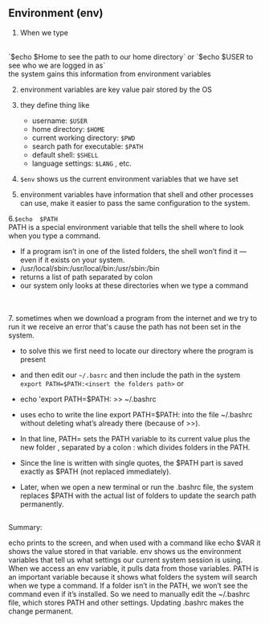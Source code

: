 ## Environment (env)

1. When we type 
<br>
`$echo $Home to see the path to our home directory` or `$echo $USER to see who we are logged in as` 
<br> the system gains this information from environment variables


2. environment variables are key value pair stored by the OS

3. they define thing like
    * username: `$USER`
    * home directory: `$HOME`
    * current working directory: `$PWD`
    * search path for executable: `$PATH`
    * default shell: `$SHELL`
    * language settings: `$LANG` , etc.

4. `$env` shows us the current environment variables that we have set

5. environment variables have information that shell and other processes can use, make it easier to pass the same configuration to the system.

6.`$echo  $PATH`
<br>
PATH is a special environment variable that tells the shell where to look when you type a command. 

* If a program isn’t in one of the listed folders, the shell won’t find it — even if it exists on your system.
 * /usr/local/sbin:/usr/local/bin:/usr/sbin:/bin
 * returns a list of path separated by colon
 * our system only looks at these directories when we type a command
<br>
<br>
7. sometimes when we download a program from the internet and we try to run it we receive an error that's cause the path has not been set in the system.

  * to solve this we first need to locate our directory where the program is present

  * and then edit our `~/.basrc` and then include the path in the system `export PATH=$PATH:<insert the folders path>` or

* echo 'export PATH=$PATH:<folder path> >> ~/.bashrc 

* uses echo to write the line export PATH=$PATH:<folder path> into the file ~/.bashrc without deleting what’s already there (because of >>). 
	
* In that line, PATH= sets the PATH variable to its current value plus the new folder <folder path>, separated by a colon : which divides folders in the PATH. 

* Since the line is written with single quotes, the $PATH part is saved exactly as $PATH (not replaced immediately). 

*  Later, when we open a new terminal or run the .bashrc file, the system replaces $PATH with the actual list of folders to update the search path permanently.


##
Summary:

echo prints to the screen, and when used with a command like echo $VAR it shows the value stored in that variable. env shows us the environment variables that tell us what settings our current system session is using. When we access an env variable, it pulls data from those variables. PATH is an important variable because it shows what folders the system will search when we type a command. If a folder isn’t in the PATH, we won’t see the command even if it’s installed. So we need to manually edit the ~/.bashrc file, which stores PATH and other settings. Updating .bashrc makes the change permanent.

